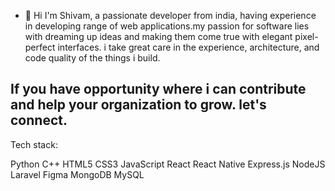 - 👋 Hi I'm Shivam, a passionate developer from india, having experience in developing range of web applications.my passion for software lies with dreaming up ideas and making them come true with elegant pixel-perfect interfaces. i take great care in the experience, architecture, and code quality of the things i build.

If you have opportunity where i can contribute and help your organization to grow. let's connect.
- 

<!---
Shivamjain2204/Shivamjain2204 is a ✨ special ✨ repository because its `README.md` (this file) appears on your GitHub profile.
You can click the Preview link to take a look at your changes.
--->

Tech stack:

Python C++ HTML5 CSS3 JavaScript React React Native Express.js NodeJS Laravel Figma MongoDB MySQL
